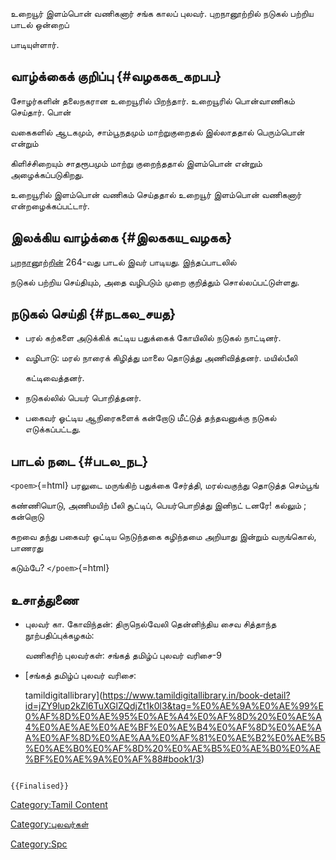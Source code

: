 உறையூர் இளம்பொன் வணிகனார் சங்க காலப் புலவர். புறநானூற்றில் நடுகல் பற்றிய பாடல் ஒன்றைப்
பாடியுள்ளார்.

## வாழ்க்கைக் குறிப்பு {#வழககக_கறபப}

சோழர்களின் தலைநகரான உறையூரில் பிறந்தார். உறையூரில் பொன்வாணிகம் செய்தார். பொன்
வகைகளில் ஆடகமும், சாம்பூநதமும் மாற்றுகுறைதல் இல்லாததால் பெரும்பொன் என்றும்
கிளிச்சிறையும் சாதரூபமும் மாற்று குறைந்ததால் இளம்பொன் என்றும் அழைக்கப்படுகிறது.
உறையூரில் இளம்பொன் வணிகம் செய்ததால் உறையூர் இளம்பொன் வணிகனார் என்றழைக்கப்பட்டார்.

## இலக்கிய வாழ்க்கை {#இலககய_வழகக}

[புறநானூற்றின்](புறநானூறு "wikilink") 264-வது பாடல் இவர் பாடியது. இந்தப்பாடலில்
நடுகல் பற்றிய செய்தியும், அதை வழிபடும் முறை குறித்தும் சொல்லப்பட்டுள்ளது.

## நடுகல் செய்தி {#நடகல_சயத}

-   பரல் கற்களை அடுக்கிக் கட்டிய பதுக்கைக் கோயிலில் நடுகல் நாட்டினர்.
-   வழிபாடு: மரல் நாரைக் கிழித்து மாலை தொடுத்து அணிவித்தனர். மயில்பீலி
    கட்டிவைத்தனர்.
-   நடுகல்லில் பெயர் பொறித்தனர்.
-   பகைவர் ஓட்டிய ஆநிரைகளைக் கன்றோடு மீட்டுத் தந்தவனுக்கு நடுகல் எடுக்கப்பட்டது.

## பாடல் நடை {#படல_நட}

`<poem>`{=html} பரலுடை மருங்கிற் பதுக்கை சேர்த்தி, மரல்வகுந்து தொடுத்த செம்பூங்
கண்ணியொடு, அணிமயிற் பீலி சூட்டிப், பெயர்பொறித்து இனிநட் டனரே! கல்லும் ; கன்றொடு
கறவை தந்து பகைவர் ஓட்டிய நெடுந்தகை கழிந்தமை அறியாது இன்றும் வருங்கொல், பாணரது
கடும்பே? `</poem>`{=html}

## உசாத்துணை

-   புலவர் கா. கோவிந்தன்: திருநெல்வேலி தென்னிந்திய சைவ சித்தாந்த நூற்பதிப்புக்கழகம்:
    வணிகரிற் புலவர்கள்: சங்கத் தமிழ்ப் புலவர் வரிசை-9
-   [சங்கத் தமிழ்ப் புலவர் வரிசை:
    tamildigitallibrary](https://www.tamildigitallibrary.in/book-detail?id=jZY9lup2kZl6TuXGlZQdjZt1k0l3&tag=%E0%AE%9A%E0%AE%99%E0%AF%8D%E0%AE%95%E0%AE%A4%E0%AF%8D%20%E0%AE%A4%E0%AE%AE%E0%AE%BF%E0%AE%B4%E0%AF%8D%E0%AE%AA%E0%AF%8D%E0%AE%AA%E0%AF%81%E0%AE%B2%E0%AE%B5%E0%AE%B0%E0%AF%8D%20%E0%AE%B5%E0%AE%B0%E0%AE%BF%E0%AE%9A%E0%AF%88#book1/3)

```{=mediawiki}
{{Finalised}}
```
[Category:Tamil Content](Category:Tamil_Content "wikilink")
[Category:புலவர்கள்](Category:புலவர்கள் "wikilink")
[Category:Spc](Category:Spc "wikilink")
